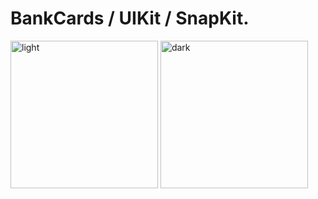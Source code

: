 BankCards / UIKit / SnapKit.
============================

<img width="236" alt="light" src="https://github.com/Elaidzha1940/BankCards/assets/64445918/e59f0a60-d838-421c-9e52-68419529705f">
<img width="236" alt="dark" src="https://github.com/Elaidzha1940/BankCards/assets/64445918/60f21bc8-dd3d-4ca0-b1fa-5d68a867ff4e">
